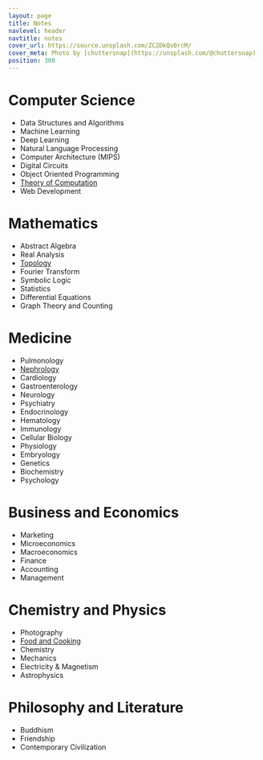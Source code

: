 ```yaml
---
layout: page
title: Notes
navlevel: header
navtitle: notes
cover_url: https://source.unsplash.com/ZC2DkQvOrcM/
cover_meta: Photo by [chuttersnap](https://unsplash.com/@chuttersnap)
position: 300
---
```


# Computer Science
- Data Structures and Algorithms
- Machine Learning
- Deep Learning
- Natural Language Processing
- Computer Architecture (MIPS)
- Digital Circuits
- Object Oriented Programming
- [Theory of Computation](https://drive.google.com/open?id=0B-2unwPWq7WudjRacWs4RzFMRWc)
- Web Development

# Mathematics
- Abstract Algebra
- Real Analysis
- [Topology](https://drive.google.com/open?id=0B-2unwPWq7WuTnYzTExWRVdjSjA)
- Fourier Transform
- Symbolic Logic
- Statistics
- Differential Equations
- Graph Theory and Counting

# Medicine
- Pulmonology
- [Nephrology](/assets/docs/renal.html)
- Cardiology
- Gastroenterology
- Neurology
- Psychiatry
- Endocrinology
- Hematology
- Immunology
- Cellular Biology
- Physiology
- Embryology
- Genetics
- Biochemistry
- Psychology

# Business and Economics
- Marketing
- Microeconomics
- Macroeconomics
- Finance
- Accounting
- Management

# Chemistry and Physics
- Photography
- [Food and Cooking](/assets/docs/food.html)
- Chemistry
- Mechanics
- Electricity & Magnetism
- Astrophysics

# Philosophy and Literature
- Buddhism
- Friendship
- Contemporary Civilization